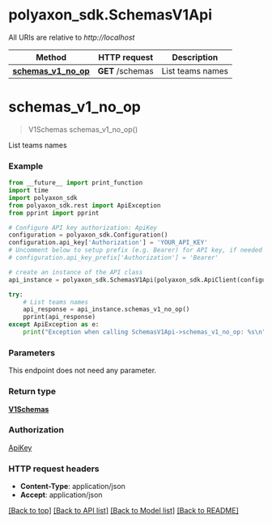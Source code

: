 # polyaxon_sdk.SchemasV1Api

All URIs are relative to *http://localhost*

Method | HTTP request | Description
------------- | ------------- | -------------
[**schemas_v1_no_op**](SchemasV1Api.md#schemas_v1_no_op) | **GET** /schemas | List teams names


# **schemas_v1_no_op**
> V1Schemas schemas_v1_no_op()

List teams names

### Example
```python
from __future__ import print_function
import time
import polyaxon_sdk
from polyaxon_sdk.rest import ApiException
from pprint import pprint

# Configure API key authorization: ApiKey
configuration = polyaxon_sdk.Configuration()
configuration.api_key['Authorization'] = 'YOUR_API_KEY'
# Uncomment below to setup prefix (e.g. Bearer) for API key, if needed
# configuration.api_key_prefix['Authorization'] = 'Bearer'

# create an instance of the API class
api_instance = polyaxon_sdk.SchemasV1Api(polyaxon_sdk.ApiClient(configuration))

try:
    # List teams names
    api_response = api_instance.schemas_v1_no_op()
    pprint(api_response)
except ApiException as e:
    print("Exception when calling SchemasV1Api->schemas_v1_no_op: %s\n" % e)
```

### Parameters
This endpoint does not need any parameter.

### Return type

[**V1Schemas**](V1Schemas.md)

### Authorization

[ApiKey](../README.md#ApiKey)

### HTTP request headers

 - **Content-Type**: application/json
 - **Accept**: application/json

[[Back to top]](#) [[Back to API list]](../README.md#documentation-for-api-endpoints) [[Back to Model list]](../README.md#documentation-for-models) [[Back to README]](../README.md)

